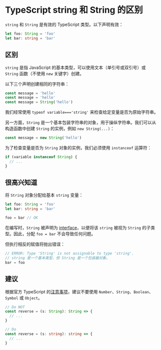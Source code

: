 # TypeScript string 和 String 的区别

`string` 和 `String` 是有效的 TypeScript 类型。以下声明有效：

```ts
let foo: String = 'foo'
let bar: string = 'bar'
```

## 区别

`string` 是指 JavaScript 的基本类型，可以使用文本（单引号或双引号）或 `String` 函数（不使用 `new` 关键字）创建。

以下三个声明创建相同的字符串：

```ts
const message = 'hello'
const message = 'hello'
const message = String('hello')
```

我们经常使用 `typeof variable==='string'` 来检查给定变量是否为原始字符串。

另一方面，`String` 是一个基本包装字符串的对象，用于操纵字符串。我们可以从构造函数中创建 `String` 的实例，例如 `new String(...)`：

```ts
const message = new String('hello')
```

为了检查变量是否为 `String` 对象的实例，我们必须使用 `instanceof` 运算符：

```ts
if (variable instanceof String) {
  // ...
}
```

## 很高兴知道

将 `String` 对象分配给基本 `string` 变量：

```ts
let foo: String = 'foo'
let bar: string = 'bar'

foo = bar // OK
```

在编写时，`String` 被声明为 [interface](https://github.com/microsoft/TypeScript/blob/master/src/lib/es5.d.ts#L374)，以便将该 `string` 被视为 `String` 的子类型。因此，分配 `foo = bar` 不会导致任何问题。

但执行相反的赋值将抛出错误：

```ts
// ERROR: Type 'String' is not assignable to type 'string'.
// string 是一个基本类型，但 String 是一个包装器对象。
bar = foo
```

## 建议

根据官方 TypeScript 的[注意事项](https://www.typescriptlang.org/docs/handbook/declaration-files/do-s-and-don-ts.html)，建议不要使用 `Number`、`String`、`Boolean`、`Symbol` 或 `Object`。

```ts
// Do NOT
const reverse = (s: String): String => {
  // ...
}

// Do
const reverse = (s: string): string => {
  // ...
}
```
